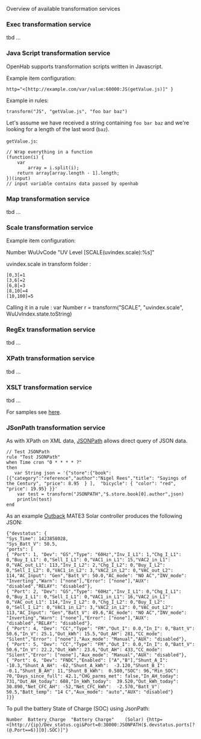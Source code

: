 Overview of available transformation services

### Exec transformation service
tbd ...

### Java Script transformation service
OpenHab supports transformation scripts written in Javascript. 

Example item configuration:

`http="<[http://example.com/var/value:60000:JS(getValue.js)]" }`

Example in rules:

`transform("JS", "getValue.js", "foo bar baz")`

Let's assume we have received a string containing `foo bar baz` and we're looking for a length of the last word (`baz`).

`getValue.js`:

    // Wrap everything in a function
    (function(i) {
        var
            array = i.split(i);
        return array[array.length - 1].length;
    })(input)
    // input variable contains data passed by openhab

### Map transformation service
tbd ...

### Scale transformation service

Example item configuration: 

Number WuUvCode "UV Level [SCALE(uvindex.scale):%s]"

uvindex.scale in transform folder :
```
[0,3[=1
[3,6[=2
[6,8[=3
[8,10[=4
[10,100]=5
```

Calling it in a rule :
var Number r = transform("SCALE", "uvindex.scale", WuUvIndex.state.toString)


### RegEx transformation service
tbd ...

### XPath transformation service
tbd ...

### XSLT transformation service
tbd ...

For samples see [here](https://github.com/openhab/openhab/wiki/Samples-XSLT-Transformations).

### JSonPath transformation service
As with XPath on XML data, [JSONPath](http://goessner.net/articles/JsonPath/) allows direct query of JSON data.

```
// Test JSONPath
rule "Test JSONPath"
when Time cron "0 * * * * ?"
then
   var String json = '{"store":{"book":[{"category":"reference","author":"Nigel Rees","title": "Sayings of the Century", "price": 8.95  } ],  "bicycle": { "color": "red",  "price": 19.95} }}' 
    var test = transform("JSONPATH","$.store.book[0].author",json)
    println(test)
end
```

As an example [Outback](http://www.outbackpower.com/) MATE3 Solar controller produces the following JSON:

```
{"devstatus": {
"Sys_Time": 1423858028,
"Sys_Batt_V": 50.5,
"ports": [
{ "Port": 1, "Dev": "GS","Type": "60Hz","Inv_I_L1": 1,"Chg_I_L1": 0,"Buy_I_L1": 0,"Sell_I_L1": 0,"VAC1_in_L1": 15,"VAC2_in_L1": 0,"VAC_out_L1": 113,"Inv_I_L2": 2,"Chg_I_L2": 0,"Buy_I_L2": 0,"Sell_I_L2": 0,"VAC1_in_L2": 3,"VAC2_in_L2": 0,"VAC_out_L2": 114,"AC_Input": "Gen","Batt_V": 50.0,"AC_mode": "NO AC","INV_mode": "Inverting","Warn": ["none"],"Error": ["none"],"AUX": "disabled","RELAY": "disabled"},
{ "Port": 2, "Dev": "GS","Type": "60Hz","Inv_I_L1": 0,"Chg_I_L1": 0,"Buy_I_L1": 0,"Sell_I_L1": 0,"VAC1_in_L1": 16,"VAC2_in_L1": 0,"VAC_out_L1": 114,"Inv_I_L2": 0,"Chg_I_L2": 0,"Buy_I_L2": 0,"Sell_I_L2": 0,"VAC1_in_L2": 3,"VAC2_in_L2": 0,"VAC_out_L2": 113,"AC_Input": "Gen","Batt_V": 49.6,"AC_mode": "NO AC","INV_mode": "Inverting","Warn": ["none"],"Error": ["none"],"AUX": "disabled","RELAY": "disabled"},
{ "Port": 4, "Dev": "CC","Type": "FM","Out_I": 0.0,"In_I": 0,"Batt_V": 50.6,"In_V": 25.1,"Out_kWh": 15.5,"Out_AH": 281,"CC_mode": "Silent","Error": ["none"],"Aux_mode": "Manual","AUX": "disabled"},
{ "Port": 5, "Dev": "CC","Type": "FM","Out_I": 0.0,"In_I": 0,"Batt_V": 50.6,"In_V": 22.2,"Out_kWh": 23.6,"Out_AH": 433,"CC_mode": "Silent","Error": ["none"],"Aux_mode": "Manual","AUX": "disabled"},
{ "Port": 6, "Dev": "FNDC","Enabled": ["A","B"],"Shunt_A_I":  -10.3,"Shunt_A_AH": -62,"Shunt_A_kWh":  -3.120,"Shunt_B_I": -0.1,"Shunt_B_AH": 11,"Shunt_B_kWh":  0.580,"SOC": 96,"Min_SOC": 70,"Days_since_full": 42.1,"CHG_parms_met": false,"In_AH_today": 731,"Out_AH_today": 608,"In_kWh_today":  39.520,"Out_kWh_today":  30.890,"Net_CFC_AH": -52,"Net_CFC_kWh":  -2.570,"Batt_V": 50.5,"Batt_temp": "14 C","Aux_mode": "auto","AUX": "disabled"}
]}}
```

To pull the battery State of Charge (SOC) using JsonPath:

```
Number	Battery_Charge	"Battery Charge"	(Solar)	{http=<[http://{ip}/Dev_status.cgi&Port=0:30000:JSONPATH($.devstatus.ports[?(@.Port==6)][0].SOC)]"}
```
